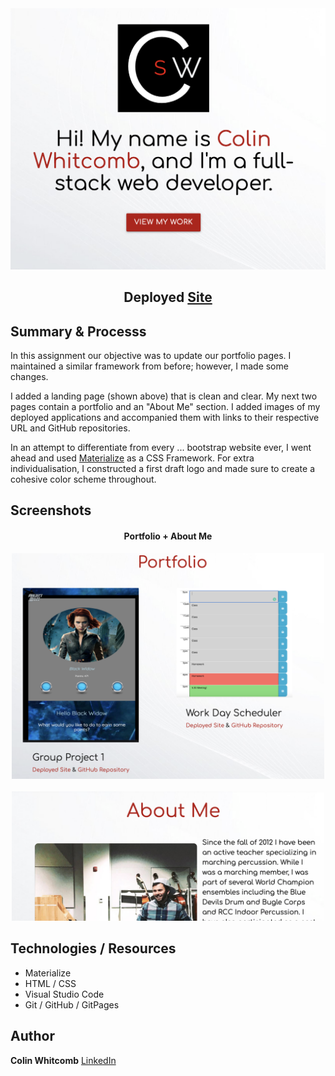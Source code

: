 
<div style="text-align:center">
    <img src="assets/ss1.png" width="650" />
</div>

<h2 align="center">
Deployed <a href="https://colin-whitcomb.github.io/Portfolio/">Site</a>
</h2>

## Summary & Processs

In this assignment our objective was to update our portfolio pages. I maintained a similar framework from before; however, I made some changes.

I added a landing page (shown above) that is clean and clear. My next two pages contain a portfolio and an "About Me" section. I added images of my deployed applications and accompanied them with links to their respective URL and GitHub repositories.

In an attempt to differentiate from every ... bootstrap website ever, I went ahead and used <a href="https://materializecss.com/">Materialize</a>
as a CSS Framework. For extra individualisation, I constructed a first draft logo and made sure to create a cohesive color scheme throughout. 

## Screenshots 

<h4 align="center">
Portfolio + About Me
</h4>


<div style="text-align:center">
    <img src="assets/ss2.png" width="500" />
</div>
<br>
<div style="text-align:center">
    <img src="assets/ss3.png" width="500" />
</div>


## Technologies / Resources
- Materialize 
- HTML / CSS  
- Visual Studio Code
- Git / GitHub / GitPages

## Author

**Colin Whitcomb** [LinkedIn](https://www.linkedin.com/in/colin-whitcomb-b808301a6/)




